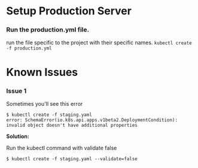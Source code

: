 # Setup Production Server

### Run the production.yml file.

run the file specific to the project with their specific names.
`kubectl create -f production.yml`

# Known Issues

### Issue 1

Sometimes you'll see this error

```
$ kubectl create -f staging.yaml
error: SchemaError(io.k8s.api.apps.v1beta2.DeploymentCondition): invalid object doesn't have additional properties
```

**Solution:**

Run the kubectl command with validate false

```
$ kubectl create -f staging.yaml --validate=false
```
